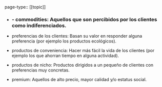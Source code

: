 page-type:: [[topic]]
- ### - commodities: Aquellos que son percibidos por los clientes como indiferenciados.

- preferencias de los clientes: Basan su valor en responder alguna preferencia (por ejemplo los productos ecológicos).

- productos de conveniencia: Hacer más fácil la vida de los clientes (por ejemplo los que ahorran tiempo en alguna actividad).

- productos de nicho: Productos dirigidos a un pequeño de clientes con preferencias muy concretas.

- premium: Aquellos de alto precio, mayor calidad y/o estatus social.


